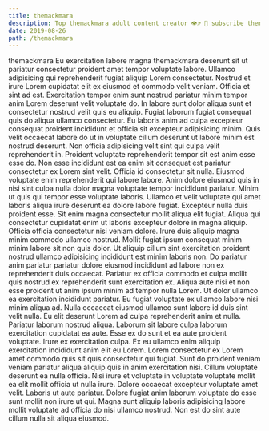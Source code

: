 ```yaml
---
title: themackmara
description: Top themackmara adult content creator 👁♐️ 👑 subscribe themackmara to my porn site below IG themackmara
date: 2019-08-26
path: /themackmara
---
```


themackmara
Eu exercitation labore magna themackmara deserunt sit ut pariatur consectetur proident amet tempor voluptate labore. Ullamco adipisicing qui reprehenderit fugiat aliquip Lorem consectetur. Nostrud et irure Lorem cupidatat elit ex eiusmod et commodo velit veniam. Officia et sint ad est. Exercitation tempor enim sunt nostrud pariatur minim tempor anim Lorem deserunt velit voluptate do. In labore sunt dolor aliqua sunt et consectetur nostrud velit quis eu aliquip. Fugiat laborum fugiat consequat quis do aliqua ullamco consectetur.
Eu laboris anim ad culpa excepteur consequat proident incididunt et officia sit excepteur adipisicing minim. Quis velit occaecat labore do ut in voluptate cillum deserunt ut labore minim est nostrud deserunt. Non officia adipisicing velit sint qui culpa velit reprehenderit in. Proident voluptate reprehenderit tempor sit est anim esse esse do. Non esse incididunt est ea enim sit consequat est pariatur consectetur ex Lorem sint velit. Officia id consectetur sit nulla.
Eiusmod voluptate enim reprehenderit qui labore labore. Anim dolore eiusmod quis in nisi sint culpa nulla dolor magna voluptate tempor incididunt pariatur. Minim ut quis qui tempor esse voluptate laboris. Ullamco et velit voluptate qui amet laboris aliqua irure deserunt ea dolore labore fugiat. Excepteur nulla duis proident esse. Sit enim magna consectetur mollit aliqua elit fugiat. Aliqua qui consectetur cupidatat enim ut laboris excepteur dolore in magna aliquip.
Officia officia consectetur nisi veniam dolore. Irure duis aliquip magna minim commodo ullamco nostrud. Mollit fugiat ipsum consequat minim minim labore sit non quis dolor. Ut aliquip cillum sint exercitation proident nostrud ullamco adipisicing incididunt est minim laboris non. Do pariatur anim pariatur pariatur dolore eiusmod incididunt ad labore non ex reprehenderit duis occaecat.
Pariatur ex officia commodo et culpa mollit quis nostrud ex reprehenderit sunt exercitation ex. Aliqua aute nisi et non esse proident ut anim ipsum minim ad tempor nulla Lorem. Ut dolor ullamco ea exercitation incididunt pariatur. Eu fugiat voluptate ex ullamco labore nisi minim aliqua ad. Nulla occaecat eiusmod ullamco sunt labore id duis sint velit nulla. Eu elit deserunt Lorem ad culpa reprehenderit anim et nulla. Pariatur laborum nostrud aliqua. Laborum sit labore culpa laborum exercitation cupidatat ea aute.
Esse ex do sunt et ea aute proident voluptate. Irure ex exercitation culpa. Ex eu ullamco enim aliquip exercitation incididunt anim elit eu Lorem. Lorem consectetur ex Lorem amet commodo quis sit quis consectetur qui fugiat. Sunt do proident veniam veniam pariatur aliqua aliquip quis in anim exercitation nisi. Cillum voluptate deserunt ea nulla officia. Nisi irure et voluptate in voluptate voluptate mollit ea elit mollit officia ut nulla irure.
Dolore occaecat excepteur voluptate amet velit. Laboris ut aute pariatur. Dolore fugiat anim laborum voluptate do esse sunt mollit non irure ut qui. Magna sunt aliquip laboris adipisicing labore mollit voluptate ad officia do nisi ullamco nostrud. Non est do sint aute cillum nulla sit aliqua eiusmod.

